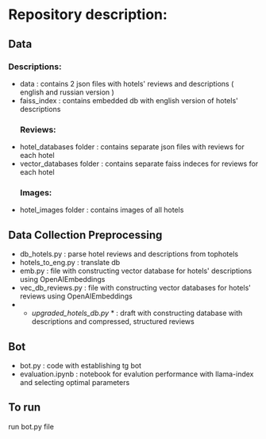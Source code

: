 # Repository description:

## **Data**
  ### Descriptions:
* data : contains 2 json files with hotels' reviews and descriptions ( english and russian version )
* faiss_index : contains embedded db with english version of hotels' descriptions
  ### Reviews:
* hotel_databases folder : contains separate json files with reviews for each hotel
* vector_databases folder : contains separate faiss indeces for reviews for each hotel 
  ### Images:
* hotel_images folder : contains images of all hotels
  
## **Data Collection Preprocessing**
* db_hotels.py : parse hotel reviews and descriptions from tophotels
* hotels_to_eng.py : translate db
* emb.py : file with constructing vector database for hotels' descriptions using OpenAIEmbeddings
* vec_db_reviews.py : file with constructing vector databases for hotels' reviews using OpenAIEmbeddings
* * *upgraded_hotels_db.py* * : draft with constructing database with descriptions and compressed, structured reviews

## **Bot**
* bot.py : code with establishing tg bot
* evaluation.ipynb : notebook for evalution performance with llama-index and selecting optimal parameters

## **To run**
   run bot.py file 
